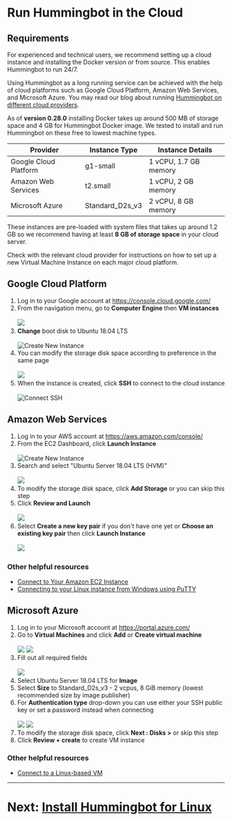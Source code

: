 # Run Hummingbot in the Cloud

## Requirements

For experienced and technical users, we recommend setting up a cloud instance and installing the Docker version or from source. This enables Hummingbot to run 24/7.

Using Hummingbot as a long running service can be achieved with the help of cloud platforms such as Google Cloud Platform, Amazon Web Services, and Microsoft Azure. You may read our blog about running [Hummingbot on different cloud providers](https://www.hummingbot.io/blog/2019-06-cloud-providers/).

As of **version 0.28.0** installing Docker takes up around 500 MB of storage space and 4 GB for Hummingbot Docker image. We tested to install and run Hummingbot on these free to lowest machine types.

| Provider              | Instance Type   | Instance Details      |
| --------------------- | --------------- | --------------------- |
| Google Cloud Platform | g1-small        | 1 vCPU, 1.7 GB memory |
| Amazon Web Services   | t2.small        | 1 vCPU, 2 GB memory   |
| Microsoft Azure       | Standard_D2s_v3 | 2 vCPU, 8 GB memory   |

These instances are pre-loaded with system files that takes up around 1.2 GB so we recommend having at least **8 GB of storage space** in your cloud server.

Check with the relevant cloud provider for instructions on how to set up a new Virtual Machine Instance on each major cloud platform.

## Google Cloud Platform

1. Log in to your Google account at https://console.cloud.google.com/
1. From the navigation menu, go to **Computer Engine** then **VM instances**
</br></br>
![](/assets/img/GCP_1.png)
1. **Change** boot disk to Ubuntu 18.04 LTS
</br></br>
![Create New Instance](/assets/img/gcp-new-vm.png)
1. You can modify the storage disk space according to preference in the same page
</br></br>
![](/assets/img/GCP_2.png)
1. When the instance is created, click **SSH** to connect to the cloud instance
</br></br>
![Connect SSH](/assets/img/gcp-ssh.png)

## Amazon Web Services

1. Log in to your AWS account at https://aws.amazon.com/console/
1. From the EC2 Dashboard, click **Launch Instance**
</br></br>
![Create New Instance](/assets/img/AWS_1.png)
1. Search and select "Ubuntu Server 18.04 LTS (HVM)"
</br></br>
![](/assets/img/AWS_2.png)
1. To modify the storage disk space, click **Add Storage** or you can skip this step
1. Click **Review and Launch**
</br></br>
![](/assets/img/AWS_3.png)
1. Select **Create a new key pair** if you don't have one yet or **Choose an existing key pair** then click **Launch Instance**
</br></br>
![](/assets/img/AWS_4.png)

### Other helpful resources

- [Connect to Your Amazon EC2 Instance](https://docs.aws.amazon.com/quickstarts/latest/vmlaunch/step-2-connect-to-instance.html)
- [Connecting to your Linux instance from Windows using PuTTY](https://docs.aws.amazon.com/AWSEC2/latest/UserGuide/putty.html)


## Microsoft Azure

1. Log in to your Microsoft account at https://portal.azure.com/
1. Go to **Virtual Machines** and click **Add** or **Create virtual machine**
</br></br>
![](/assets/img/Azure_0.png)
![](/assets/img/Azure_1.png)
1. Fill out all required fields
</br></br>
![](/assets/img/Azure_2.png)
1. Select Ubuntu Server 18.04 LTS for **Image**
1. Select **Size** to Standard_D2s_v3 - 2 vcpus, 8 GiB memory (lowest recommended size by image publisher)
1. For **Authentication type** drop-down you can use either your SSH public key or set a password instead when connecting
</br></br>
![](/assets/img/Azure_3.png)
![](/assets/img/Azure_4.png)
1. To modify the storage disk space, click **Next : Disks >** or skip this step
1. Click **Review + create** to create VM instance

### Other helpful resources

- [Connect to a Linux-based VM](https://docs.microsoft.com/en-us/azure/marketplace/partner-center-portal/create-azure-vm-technical-asset#connect-to-a-linux-based-vm)

---
# Next: [Install Hummingbot for Linux](/installation/linux/)
